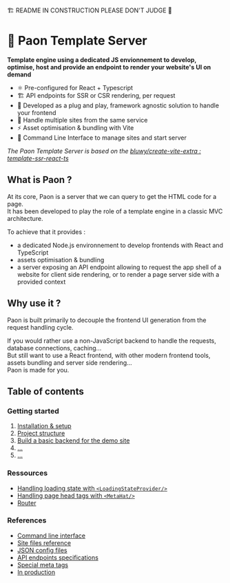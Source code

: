 🏗️ README IN CONSTRUCTION PLEASE DON'T JUDGE 🔧

# 🦚 Paon Template Server
**Template engine using a dedicated JS envionnement to develop, optimise, host and provide an endpoint to render your website's UI on demand**

- ⚛️ Pre-configured for React + Typescript
- 🏗️ API endpoints for SSR or CSR rendering, per request
- 🧩 Developed as a plug and play, framework agnostic solution to handle your frontend
- 🌌 Handle multiple sites from the same service
- ⚡ Asset optimisation & bundling with Vite
- 🔧 Command Line Interface to manage sites and start server

*The Paon Template Server is based on the [bluwy/create-vite-extra : template-ssr-react-ts ](https://github.com/bluwy/create-vite-extra/tree/master/template-ssr-react-ts)*


## What is Paon ?

At its core, Paon is a server that we can query to get the HTML code for a page.\
It has been developed to play the role of a template engine in a classic MVC architecture.

To achieve that it provides :
- a dedicated Node.js environnement to develop frontends with React and TypeScript
- assets optimisation & bundling
- a server exposing an API endpoint allowing to request the app shell of a website for client side rendering, or to render a page server side with a provided context

## Why use it ?

Paon is built primarily to decouple the frontend UI generation from the request handling cycle.

If you would rather use a non-JavaScript backend to handle the requests, database connections, caching...\
But still want to use a React frontend, with other modern frontend tools, assets bundling and server side rendering...\
Paon is made for you.



## Table of contents

### Getting started

1. [Installation & setup](/documentation/getting-started/1-setup.md)
2. [Project structure](/documentation/getting-started/2-structure.md) 
3. [Build a basic backend for the demo site](/documentation/getting-started/3-demo-site-backend.md) 
4. [... ]()
5. [... ]()

### Ressources

- [Handling loading state with `<LoadingStateProvider/>`](/documentation/ressources/loading-context.md)
- [Handling page head tags with `<MetaHat/>`](/documentation/ressources/meta-hat.md)
- [Router](/documentation/ressources/router.md)

### References

- [Command line interface](/documentation/references/cli.md)
- [Site files reference](/documentation/references/site-files.md)
- [JSON config files](/documentation/references/config-files.md)
- [API endpoints specifications](/documentation/references/api-endpoint.md)
- [Special meta tags](/documentation/references/special-meta-tags.md)
- [In production](/documentation/references/production.md)

